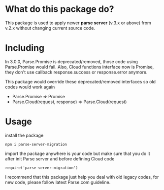 # What do this package do?
This package is used to apply newer **parse server** (v.3.x or above) from v.2.x without changing current source code.

# Including
In 3.0.0, Parse.Promise is deprecated/removed, those code using Parse.Promise would fail. Also, Cloud functions interface now is Promise, they don't use callback response.success or response.error anymore.

This package would override these deprecated/removed interfaces so old codes would work again
 * Parse.Promise => Promise
 * Parse.Cloud(request, response) => Parse.Cloud(request)

# Usage
install the package

<pre><code>npm i parse-server-migration</code></pre>

import the package anywhere is your code but make sure that you do it after init Parse server and before defining Cloud code

<pre><code>require('parse-server-migration')</code></pre>

I recommend that this package just help you deal with old legacy codes, for new code, please follow latest Parse.com guideline.